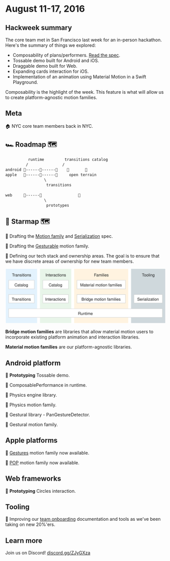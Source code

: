 # August 11-17, 2016

## Hackweek summary

The core team met in San Francisco last week for an in-person hackathon. Here's the summary of things we explored:

- Composability of plans/performers. [Read the spec](https://material-motion.gitbooks.io/material-motion-starmap/content/specifications/runtime/performer-composition.html).
- Tossable demo built for Android and iOS.
- Draggable demo built for Web.
- Expanding cards interaction for iOS.
- Implementation of an animation using Material Motion in a Swift Playground.

Composability is the highlight of the week. This feature is what will allow us to create platform-agnostic motion families.

## Meta

🏠 NYC core team members back in NYC.

## 🏎 Roadmap 🗺

              runtime         transitions catalog
             /               /
    android 🎉------📝------🚩    🌱       🌱
    apple   🎉------📝------🚩     open terrain
                     \
                      transitions
    
    web     🎉------📝                🌱
                     \
                      prototypes

## 🌟 Starmap 🗺

📝 Drafting the [Motion family](https://material-motion.gitbooks.io/material-motion-starmap/content/specifications/motion-family.html) and [Serialization](https://material-motion.gitbooks.io/material-motion-starmap/content/specifications/serialization.html) spec.

📝 Drafting the [Gesturable](https://material-motion.gitbooks.io/material-motion-starmap/content/specifications/motion_family/gesturable.html) motion family.

📝 Defining our tech stack and ownership areas. The goal is to ensure that we have discrete areas of ownership for new team members.

![](2016-08-17-Techstack.svg)

**Bridge motion families** are libraries that allow material motion users to incorporate existing platform animation and interaction libraries.

**Material motion families** are our platform-agnostic libraries.

## Android platform

📝 **Prototyping** Tossable demo.

📝 ComposablePerformance in runtime.

📝 Physics engine library.

📝 Physics motion family.

📝 Gestural library - PanGestureDetector.

📝 Gestural motion family.

## Apple platforms

🎉 [Gestures](https://github.com/material-motion/material-motion-family-gestures-swift) motion family now available.

🎉 [POP](https://github.com/material-motion/material-motion-family-pop-swift) motion family now available.

## Web frameworks

📝 **Prototyping** Circles interaction.

## Tooling

📝 Improving our [team onboarding](https://material-motion.gitbooks.io/material-motion-team/content/essentials/frequent_contributors/onboarding.html) documentation and tools as we've been taking on new 20%'ers.

## Learn more

Join us on Discord! [discord.gg/ZJyGXza](https://discord.gg/ZJyGXza)

